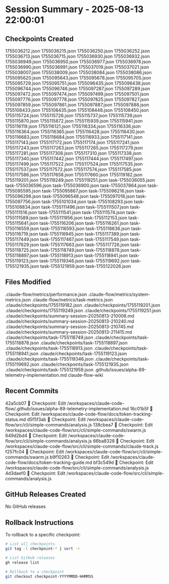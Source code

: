 # Session Summary - 2025-08-13 22:00:01

## Checkpoints Created
1755036212.json
1755036215.json
1755036250.json
1755036252.json
1755036713.json
1755036715.json
1755036930.json
1755036932.json
1755036949.json
1755036950.json
1755036977.json
1755036978.json
1755036990.json
1755036991.json
1755037019.json
1755037021.json
1755038007.json
1755038009.json
1755038084.json
1755038086.json
1755095620.json
1755095643.json
1755095678.json
1755095705.json
1755095729.json
1755095751.json
1755096435.json
1755096438.json
1755096744.json
1755096746.json
1755097287.json
1755097289.json
1755097472.json
1755097474.json
1755097499.json
1755097501.json
1755097776.json
1755097778.json
1755097825.json
1755097827.json
1755097859.json
1755097861.json
1755097887.json
1755097888.json
1755108433.json
1755108435.json
1755108448.json
1755108450.json
1755115724.json
1755115726.json
1755115737.json
1755115739.json
1755115870.json
1755115872.json
1755115939.json
1755115941.json
1755116119.json
1755116121.json
1755116334.json
1755116336.json
1755116364.json
1755116365.json
1755116428.json
1755116430.json
1755116683.json
1755116684.json
1755116933.json
1755117141.json
1755117143.json
1755117172.json
1755117174.json
1755117241.json
1755117243.json
1755117263.json
1755117265.json
1755117279.json
1755117281.json
1755117308.json
1755117310.json
1755117338.json
1755117340.json
1755117442.json
1755117444.json
1755117497.json
1755117499.json
1755117522.json
1755117524.json
1755117535.json
1755117537.json
1755117572.json
1755117574.json
1755117585.json
1755117586.json
1755117658.json
1755117660.json
1755119182.json
1755119201.json
1755119249.json
1755119251.json
task-1755036055.json
task-1755036596.json
task-1755036900.json
task-1755037864.json
task-1755095595.json
task-1755095867.json
task-1755096216.json
task-1755096298.json
task-1755096548.json
task-1755097018.json
task-1755097756.json
task-1755101034.json
task-1755108293.json
task-1755108834.json
task-1755111496.json
task-1755111507.json
task-1755111516.json
task-1755111541.json
task-1755111574.json
task-1755111589.json
task-1755111956.json
task-1755112153.json
task-1755115641.json
task-1755116206.json
task-1755116261.json
task-1755116559.json
task-1755116593.json
task-1755116636.json
task-1755116719.json
task-1755116945.json
task-1755117389.json
task-1755117449.json
task-1755117467.json
task-1755117549.json
task-1755117629.json
task-1755117663.json
task-1755117726.json
task-1755118725.json
task-1755118749.json
task-1755118878.json
task-1755118897.json
task-1755118913.json
task-1755118941.json
task-1755119123.json
task-1755119346.json
task-1755119692.json
task-1755121935.json
task-1755121959.json
task-1755122026.json

## Files Modified
.claude-flow/metrics/performance.json
.claude-flow/metrics/system-metrics.json
.claude-flow/metrics/task-metrics.json
.claude/checkpoints/1755119182.json
.claude/checkpoints/1755119201.json
.claude/checkpoints/1755119249.json
.claude/checkpoints/1755119251.json
.claude/checkpoints/summary-session-20250813-210008.md
.claude/checkpoints/summary-session-20250813-210240.md
.claude/checkpoints/summary-session-20250813-210745.md
.claude/checkpoints/summary-session-20250813-211415.md
.claude/checkpoints/task-1755118749.json
.claude/checkpoints/task-1755118878.json
.claude/checkpoints/task-1755118897.json
.claude/checkpoints/task-1755118913.json
.claude/checkpoints/task-1755118941.json
.claude/checkpoints/task-1755119123.json
.claude/checkpoints/task-1755119346.json
.claude/checkpoints/task-1755119692.json
.claude/checkpoints/task-1755121935.json
.claude/checkpoints/task-1755121959.json
.github/issues/alpha-89-telemetry-implementation.md
claude-flow-wiki

## Recent Commits
42a5cb07 🔖 Checkpoint: Edit /workspaces/claude-code-flow/.github/issues/alpha-89-telemetry-implementation.md
16c01b5f 🔖 Checkpoint: Edit /workspaces/claude-code-flow/docs/token-tracking-status.md
d5f5f3ab 🔖 Checkpoint: Edit /workspaces/claude-code-flow/src/cli/simple-commands/analysis.js
138cbea7 🔖 Checkpoint: Edit /workspaces/claude-code-flow/src/cli/simple-commands/swarm.js
649d2bd4 🔖 Checkpoint: Edit /workspaces/claude-code-flow/src/cli/simple-commands/analysis.js
66ba8328 🔖 Checkpoint: Edit /workspaces/claude-code-flow/src/cli/simple-commands/claude-track.js
f257fc04 🔖 Checkpoint: Edit /workspaces/claude-code-flow/src/cli/simple-commands/swarm.js
b9f10263 🔖 Checkpoint: Edit /workspaces/claude-code-flow/docs/token-tracking-guide.md
bf3c549d 🔖 Checkpoint: Edit /workspaces/claude-code-flow/src/cli/simple-commands/analysis.js
4d3daef0 🔖 Checkpoint: Edit /workspaces/claude-code-flow/src/cli/simple-commands/analysis.js

## GitHub Releases Created
No GitHub releases

## Rollback Instructions
To rollback to a specific checkpoint:
```bash
# List all checkpoints
git tag -l checkpoint-* | sort -r

# List GitHub releases
gh release list

# Rollback to a checkpoint
git checkout checkpoint-YYYYMMDD-HHMMSS
```
